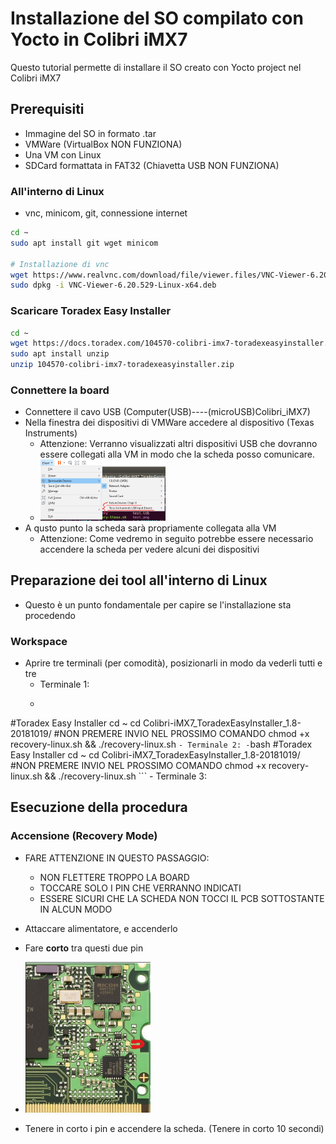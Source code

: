 # Installazione del SO compilato con Yocto in Colibri iMX7
Questo tutorial permette di installare il SO creato con Yocto project nel Colibri iMX7

## Prerequisiti
- Immagine del SO in formato .tar
- VMWare (VirtualBox NON FUNZIONA)
- Una VM con Linux
- SDCard formattata in FAT32 (Chiavetta USB NON FUNZIONA)

### All'interno di Linux
- vnc, minicom, git, connessione internet
```bash
cd ~
sudo apt install git wget minicom 

# Installazione di vnc
wget https://www.realvnc.com/download/file/viewer.files/VNC-Viewer-6.20.529-Linux-x64.deb
sudo dpkg -i VNC-Viewer-6.20.529-Linux-x64.deb
```

### Scaricare Toradex Easy Installer
```bash
cd ~
wget https://docs.toradex.com/104570-colibri-imx7-toradexeasyinstaller.zip
sudo apt install unzip 
unzip 104570-colibri-imx7-toradexeasyinstaller.zip
```

### Connettere la board
- Connettere il cavo USB  (Computer(USB)----(microUSB)Colibri_iMX7)
- Nella finestra dei dispositivi di VMWare accedere al dispositivo (Texas Instruments)
    - Attenzione: Verranno visualizzati altri dispositivi USB che dovranno essere collegati alla VM in modo che la scheda posso comunicare.
    - <img src="CatturaDispositiviUSB_VM.PNG" width="200">
- A qusto punto la scheda sarà propriamente collegata alla VM
    - Attenzione: Come vedremo in seguito potrebbe essere necessario accendere la scheda per vedere alcuni dei dispositivi

## Preparazione dei tool all'interno di Linux
- Questo è un punto fondamentale per capire se l'installazione sta procedendo
### Workspace
- Aprire tre terminali (per comodità), posizionarli in modo da vederli tutti e tre
    - Terminale 1:
    - ```bash
#Toradex Easy Installer
cd ~
cd Colibri-iMX7_ToradexEasyInstaller_1.8-20181019/
#NON PREMERE INVIO NEL PROSSIMO COMANDO
chmod +x recovery-linux.sh && ./recovery-linux.sh
      ```
    - Terminale 2:
    - ```bash
#Toradex Easy Installer
cd ~
cd Colibri-iMX7_ToradexEasyInstaller_1.8-20181019/
#NON PREMERE INVIO NEL PROSSIMO COMANDO
chmod +x recovery-linux.sh && ./recovery-linux.sh
      ```
    - Terminale 3:

## Esecuzione della procedura
### Accensione (Recovery Mode)
- FARE ATTENZIONE IN QUESTO PASSAGGIO:
    - NON FLETTERE TROPPO LA BOARD
    - TOCCARE SOLO I PIN CHE VERRANNO INDICATI
    - ESSERE SICURI CHE LA SCHEDA NON TOCCI IL PCB SOTTOSTANTE IN ALCUN MODO

- Attaccare alimentatore, e accenderlo
- Fare **corto** tra questi due pin
- <img src="imx7.jpg" width="200">
- Tenere in corto i pin e accendere la scheda. (Tenere in corto 10 secondi)

